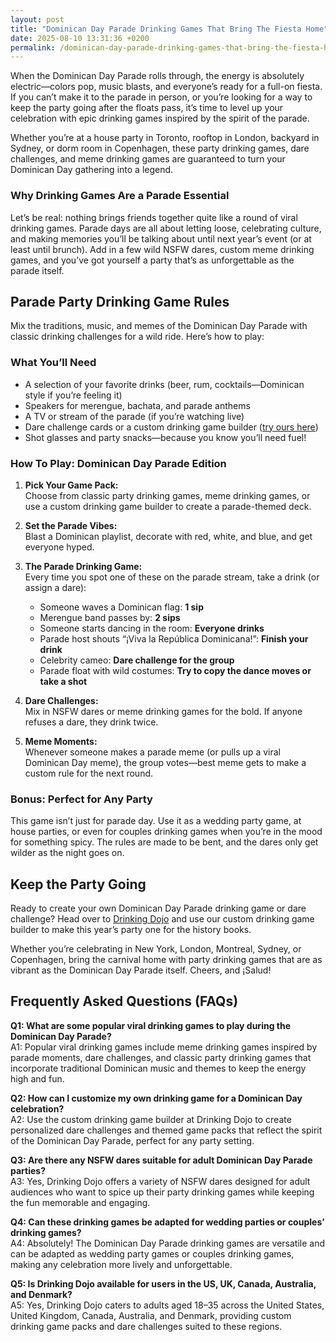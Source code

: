 ```yaml
---
layout: post
title: "Dominican Day Parade Drinking Games That Bring The Fiesta Home"
date: 2025-08-10 13:31:36 +0200
permalink: /dominican-day-parade-drinking-games-that-bring-the-fiesta-home/
---
```

When the Dominican Day Parade rolls through, the energy is absolutely electric—colors pop, music blasts, and everyone’s ready for a full-on fiesta. If you can’t make it to the parade in person, or you’re looking for a way to keep the party going after the floats pass, it’s time to level up your celebration with epic drinking games inspired by the spirit of the parade.

Whether you’re at a house party in Toronto, rooftop in London, backyard in Sydney, or dorm room in Copenhagen, these party drinking games, dare challenges, and meme drinking games are guaranteed to turn your Dominican Day gathering into a legend.

### Why Drinking Games Are a Parade Essential

Let’s be real: nothing brings friends together quite like a round of viral drinking games. Parade days are all about letting loose, celebrating culture, and making memories you’ll be talking about until next year’s event (or at least until brunch). Add in a few wild NSFW dares, custom meme drinking games, and you’ve got yourself a party that’s as unforgettable as the parade itself.

## Parade Party Drinking Game Rules

Mix the traditions, music, and memes of the Dominican Day Parade with classic drinking challenges for a wild ride. Here’s how to play:

### What You’ll Need

- A selection of your favorite drinks (beer, rum, cocktails—Dominican style if you’re feeling it)  
- Speakers for merengue, bachata, and parade anthems  
- A TV or stream of the parade (if you’re watching live)  
- Dare challenge cards or a custom drinking game builder ([try ours here](https://drinkingdojo.com))  
- Shot glasses and party snacks—because you know you’ll need fuel!  

### How To Play: Dominican Day Parade Edition

1. **Pick Your Game Pack:**  
   Choose from classic party drinking games, meme drinking games, or use a custom drinking game builder to create a parade-themed deck.

2. **Set the Parade Vibes:**  
   Blast a Dominican playlist, decorate with red, white, and blue, and get everyone hyped.

3. **The Parade Drinking Game:**  
   Every time you spot one of these on the parade stream, take a drink (or assign a dare):

   - Someone waves a Dominican flag: **1 sip**  
   - Merengue band passes by: **2 sips**  
   - Someone starts dancing in the room: **Everyone drinks**  
   - Parade host shouts “¡Viva la República Dominicana!”: **Finish your drink**  
   - Celebrity cameo: **Dare challenge for the group**  
   - Parade float with wild costumes: **Try to copy the dance moves or take a shot**  

4. **Dare Challenges:**  
   Mix in NSFW dares or meme drinking games for the bold. If anyone refuses a dare, they drink twice.

5. **Meme Moments:**  
   Whenever someone makes a parade meme (or pulls up a viral Dominican Day meme), the group votes—best meme gets to make a custom rule for the next round.

### Bonus: Perfect for Any Party

This game isn’t just for parade day. Use it as a wedding party game, at house parties, or even for couples drinking games when you’re in the mood for something spicy. The rules are made to be bent, and the dares only get wilder as the night goes on.

## Keep the Party Going

Ready to create your own Dominican Day Parade drinking game or dare challenge? Head over to [Drinking Dojo](https://drinkingdojo.com) and use our custom drinking game builder to make this year’s party one for the history books.

Whether you’re celebrating in New York, London, Montreal, Sydney, or Copenhagen, bring the carnival home with party drinking games that are as vibrant as the Dominican Day Parade itself. Cheers, and ¡Salud!

## Frequently Asked Questions (FAQs)

**Q1: What are some popular viral drinking games to play during the Dominican Day Parade?**  
A1: Popular viral drinking games include meme drinking games inspired by parade moments, dare challenges, and classic party drinking games that incorporate traditional Dominican music and themes to keep the energy high and fun.

**Q2: How can I customize my own drinking game for a Dominican Day celebration?**  
A2: Use the custom drinking game builder at Drinking Dojo to create personalized dare challenges and themed game packs that reflect the spirit of the Dominican Day Parade, perfect for any party setting.

**Q3: Are there any NSFW dares suitable for adult Dominican Day Parade parties?**  
A3: Yes, Drinking Dojo offers a variety of NSFW dares designed for adult audiences who want to spice up their party drinking games while keeping the fun memorable and engaging.

**Q4: Can these drinking games be adapted for wedding parties or couples’ drinking games?**  
A4: Absolutely! The Dominican Day Parade drinking games are versatile and can be adapted as wedding party games or couples drinking games, making any celebration more lively and unforgettable.

**Q5: Is Drinking Dojo available for users in the US, UK, Canada, Australia, and Denmark?**  
A5: Yes, Drinking Dojo caters to adults aged 18–35 across the United States, United Kingdom, Canada, Australia, and Denmark, providing custom drinking game packs and dare challenges suited to these regions.

<script type="application/ld+json">
{
  "@context": "https://schema.org",
  "@type": "BlogPosting",
  "headline": "Dominican Day Parade Drinking Games That Bring The Fiesta Home",
  "description": "Celebrate the Dominican Day Parade with custom party drinking games, dare challenges, and meme drinking games perfect for house parties, weddings, and more across the US, UK, Canada, Australia, and Denmark.",
  "author": {
    "@type": "Person",
    "name": "Drinking Dojo"
  },
  "publisher": {
    "@type": "Person",
    "name": "Drinking Dojo"
  },
  "mainEntityOfPage": {
    "@type": "WebPage",
    "@id": "https://drinkingdojo.com/blog/dominican-day-parade-drinking-games"
  },
  "datePublished": "2024-06-01",
  "dateModified": "2024-06-01",
  "inLanguage": "en-US",
  "keywords": "drinking games, party drinking games, custom drinking game builder, dare challenges, viral drinking games, meme drinking games, NSFW dares, wedding party games, couples drinking games, house party ideas",
  "articleSection": [
    "Drinking Games",
    "Party Drinking Games",
    "Custom Drinking Game Builder"
  ]
}
</script>

<script type="application/ld+json">
{
  "@context": "https://schema.org",
  "@type": "FAQPage",
  "mainEntity": [
    {
      "@type": "Question",
      "name": "What are some popular viral drinking games to play during the Dominican Day Parade?",
      "acceptedAnswer": {
        "@type": "Answer",
        "text": "Popular viral drinking games include meme drinking games inspired by parade moments, dare challenges, and classic party drinking games that incorporate traditional Dominican music and themes to keep the energy high and fun."
      }
    },
    {
      "@type": "Question",
      "name": "How can I customize my own drinking game for a Dominican Day celebration?",
      "acceptedAnswer": {
        "@type": "Answer",
        "text": "Use the custom drinking game builder at Drinking Dojo to create personalized dare challenges and themed game packs that reflect the spirit of the Dominican Day Parade, perfect for any party setting."
      }
    },
    {
      "@type": "Question",
      "name": "Are there any NSFW dares suitable for adult Dominican Day Parade parties?",
      "acceptedAnswer": {
        "@type": "Answer",
        "text": "Yes, Drinking Dojo offers a variety of NSFW dares designed for adult audiences who want to spice up their party drinking games while keeping the fun memorable and engaging."
      }
    },
    {
      "@type": "Question",
      "name": "Can these drinking games be adapted for wedding parties or couples’ drinking games?",
      "acceptedAnswer": {
        "@type": "Answer",
        "text": "Absolutely! The Dominican Day Parade drinking games are versatile and can be adapted as wedding party games or couples drinking games, making any celebration more lively and unforgettable."
      }
    },
    {
      "@type": "Question",
      "name": "Is Drinking Dojo available for users in the US, UK, Canada, Australia, and Denmark?",
      "acceptedAnswer": {
        "@type": "Answer",
        "text": "Yes, Drinking Dojo caters to adults aged 18–35 across the United States, United Kingdom, Canada, Australia, and Denmark, providing custom drinking game packs and dare challenges suited to these regions."
      }
    }
  ]
}
</script>